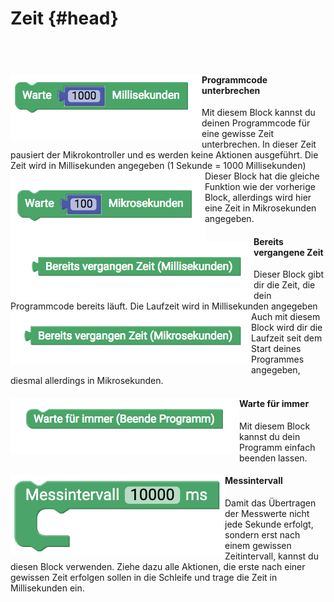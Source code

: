 #  Zeit {#head}

<div class="description"></div>
<div class="line">
    <br>
    <br>
</div>

<div class="container">
    <div class="row">
        <div class="col-md-6">
            <img src="../pictures/blocks/time/time1.png" alt="block" align="left">
        </div>
        <div class="col-md-6">
            <h4>Programmcode unterbrechen</h4>
            Mit diesem Block kannst du deinen Programmcode für eine gewisse Zeit unterbrechen. In dieser Zeit pausiert der Mikrokontroller und es werden keine Aktionen ausgeführt. Die Zeit wird in Millisekunden angegeben (1 Sekunde = 1000 Millisekunden)
        </div>
    </div>
</div>


<div class="container">
    <div class="row">
        <div class="col-md-6">
            <img src="../pictures/blocks/time/time2.png" alt="block" align="left">
        </div>
        <div class="col-md-6">
            Dieser Block hat die gleiche Funktion wie der vorherige Block, allerdings wird hier eine Zeit in Mikrosekunden angegeben.
        </div>
    </div>
</div>

<div class="line"></div>

<div class="container">
    <div class="row">
        <div class="col-md-6">
            <img src="../pictures/blocks/time/time3.png" alt="block" align="left">
        </div>
        <div class="col-md-6">
            <h4>Bereits vergangene Zeit</h4>
            Dieser Block gibt dir die Zeit, die dein Programmcode bereits läuft. Die Laufzeit wird in Millisekunden angegeben
        </div>
    </div>
</div>


<div class="container">
    <div class="row">
        <div class="col-md-6">
            <img src="../pictures/blocks/time/time4.png" alt="block" align="left">
        </div>
        <div class="col-md-6">
             Auch mit diesem Block wird dir die Laufzeit seit dem Start deines Programmes angegeben, diesmal allerdings in Mikrosekunden.
        </div>
    </div>
</div>

<div class="line"></div>

<div class="container">
    <div class="row">
        <div class="col-md-6">
            <img src="../pictures/blocks/time/time5.png" alt="block" align="left">
        </div>
        <div class="col-md-6">
           <h4>Warte für immer</h4>
           Mit diesem Block kannst du dein Programm einfach beenden lassen.
        </div>
    </div>
</div>

<div class="line"></div>

<div class="container">
    <div class="row">
        <div class="col-md-6">
            <img src="../pictures/blocks/time/time6.png" alt="block" align="left">
        </div>
        <div class="col-md-6">
            <h4>Messintervall</h4>
            Damit das Übertragen der Messwerte nicht jede Sekunde erfolgt, sondern erst nach einem gewissen Zeitintervall, kannst du diesen
            Block verwenden. Ziehe dazu alle Aktionen, die erste nach einer gewissen Zeit erfolgen sollen in die Schleife und trage die Zeit in Millisekunden ein. 
        </div>
    </div>
</div>

<div class="line"></div>